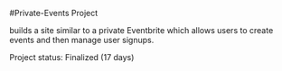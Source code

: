 #Private-Events Project

builds a site similar to a private Eventbrite 
which allows users to create events and then manage user signups. 

Project status: Finalized (17 days)